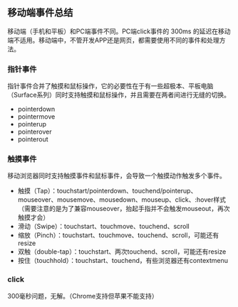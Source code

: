 ## 移动端事件总结

移动端（手机和平板）和PC端事件不同。PC端click事件的 300ms 的延迟在移动端不适用。移动端中，不管开发APP还是网页，都需要使用不同的事件和处理方法。

### 指针事件

指针事件合并了触摸和鼠标操作，它的必要性在于有一些超极本、平板电脑（Surface系列）同时支持触摸和鼠标操作，并且需要在两者间进行无缝的切换。

- pointerdown
- pointermove
- pointerup
- pointerover
- pointerout

### 触摸事件

移动浏览器同时支持触摸事件和鼠标事件，会导致一个触摸动作触发多个事件。

- 触摸（Tap）：touchstart/pointerdown、touchend/pointerup、mouseover、mousemove、mousedown、mouseup、click、:hover样式（需要注意的是为了兼容mouseover，抬起手指并不会触发mouseout，再次触摸才会）
- 滑动（Swipe）：touchstart、touchmove、touchend、scroll
- 缩放（Pinch）：touchstart、touchmove、touchend、scroll，可能还有resize
- 双触（double-tap）：touchstart、两次touchend、scroll，可能还有resize
- 按住（touchhold）：touchstart、touchend，有些浏览器还有contextmenu

### click

300毫秒问题，无解。（Chrome支持但苹果不能支持）